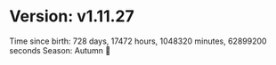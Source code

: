 # Version: v1.11.27
Time since birth: 728 days, 17472 hours, 1048320 minutes, 62899200 seconds
Season: Autumn 🍁
